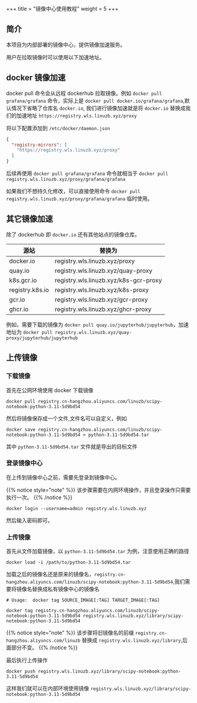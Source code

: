 +++
title = "镜像中心使用教程"
weight = 5
+++

## 简介

本项目为内部部署的镜像中心，提供镜像加速服务。


用户在拉取镜像时可以使用以下加速地址。

## docker 镜像加速

docker pull 命令会从远程 dockerhub 拉取镜像。例如 `docker pull grafana/grafana` 命令，实际上是 `docker pull docker.io/grafana/grafana`,默认情况下省略了仓库名 `docker.io`, 我们进行镜像加速就是将 `docker.io` 替换成我们的加速地址 `https://registry.wls.linuzb.xyz/proxy`

将以下配置添加到 `/etc/docker/daemon.json`

```json
{
  "registry-mirrors": [
    "https://registry.wls.linuzb.xyz/proxy"
  ]
}
```

后续再使用 `docker pull grafana/grafana` 命令就相当于 `docker pull registry.wls.linuzb.xyz/proxy/grafana/grafana`

如果我们不想持久化修改，可以直接使用命令 `docker pull registry.wls.linuzb.xyz/proxy/grafana/grafana` 临时使用。

## 其它镜像加速

除了 dockerhub 即 `docker.io` 还有其他站点的镜像仓库。

| 源站              | 替换为                   |
| --------------- | --------------------- |
| docker.io       | registry.wls.linuzb.xyz/proxy  |
| quay.io         | registry.wls.linuzb.xyz/quay-proxy    |
| k8s.gcr.io      | registry.wls.linuzb.xyz/k8s-gcr-proxy |
| registry.k8s.io | registry.wls.linuzb.xyz/k8s-proxy     |
| gcr.io          | registry.wls.linuzb.xyz/gcr-proxy     |
| ghcr.io         | registry.wls.linuzb.xyz/ghcr-proxy    |

例如，需要下载的镜像为 `docker pull quay.io/jupyterhub/jupyterhub`，加速地址为 `docker pull registry.wls.linuzb.xyz/quay-proxy/jupyterhub/jupyterhub`

## 上传镜像

### 下载镜像

首先在公网环境使用 docker 下载镜像

```shell
docker pull registry.cn-hangzhou.aliyuncs.com/linuzb/scipy-notebook:python-3.11-5d9bd54
```

然后将镜像保存成一个文件,文件名可以自定义，例如

```shell
docker save registry.cn-hangzhou.aliyuncs.com/linuzb/scipy-notebook:python-3.11-5d9bd54 > python-3.11-5d9bd54.tar
```

其中 `python-3.11-5d9bd54.tar` 文件就是导出的目标文件

### 登录镜像中心

在上传到镜像中心之前，需要先登录到镜像中心。

{{% notice style="note" %}}
该步骤需要在内网环境操作，并且登录操作只需要执行一次。
{{% /notice %}}

```shell
docker login --username=admin registry.wls.linuzb.xyz
```

然后输入密码即可。

### 上传镜像

首先从文件加载镜像，以 `python-3.11-5d9bd54.tar` 为例，注意使用正确的路径

```shell
docker load -i /path/to/python-3.11-5d9bd54.tar
```

加载之后的镜像名还是原来的镜像名，`registry.cn-hangzhou.aliyuncs.com/linuzb/scipy-notebook:python-3.11-5d9bd54`,我们需要将镜像名替换成私有镜像中心的镜像名

```shell
# Usage:  docker tag SOURCE_IMAGE[:TAG] TARGET_IMAGE[:TAG]

docker tag registry.cn-hangzhou.aliyuncs.com/linuzb/scipy-notebook:python-3.11-5d9bd54 registry.wls.linuzb.xyz/library/scipy-notebook:python-3.11-5d9bd54
```

{{% notice style="note" %}}
该步骤将旧镜像名的前缀 `registry.cn-hangzhou.aliyuncs.com/linuzb` 替换成 `registry.wls.linuzb.xyz/library`,后面部分不变。
{{% /notice %}}

最后执行上传操作

```shell
docker push registry.wls.linuzb.xyz/library/scipy-notebook:python-3.11-5d9bd54
```

这样我们就可以在内部环境使用镜像 `registry.wls.linuzb.xyz/library/scipy-notebook:python-3.11-5d9bd54`